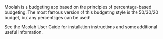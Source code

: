 Moolah is a budgeting app based on the principles of percentage-based budgeting.
The most famous version of this budgeting style is the 50/30/20 budget, but any percentages can be used!

See the Moolah User Guide for installation instructions and some additional useful information.
